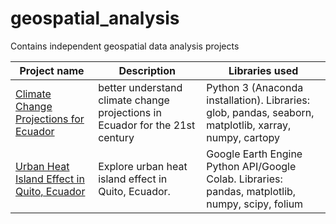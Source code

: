 # geospatial_analysis
Contains independent geospatial data analysis projects


Project name | Description | Libraries used
------------ | ------------- | ------------- 
[Climate Change Projections for Ecuador](https://github.com/DanielPazminoV/geospatial_analysis/tree/main/climate_projections_ecuador) |  better understand climate change projections in Ecuador for the 21st century | Python 3 (Anaconda installation). Libraries: glob, pandas, seaborn, matplotlib, xarray, numpy, cartopy              
[Urban Heat Island Effect in Quito, Ecuador](https://github.com/DanielPazminoV/geospatial_analysis/tree/main/urban_heat_island) | Explore urban heat island effect in Quito, Ecuador.  | Google Earth Engine Python API/Google Colab. Libraries: pandas, matplotlib, numpy, scipy, folium  
